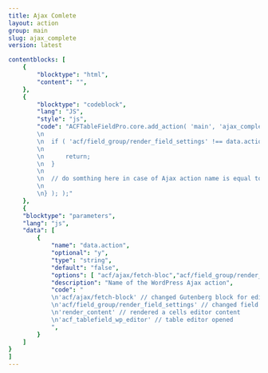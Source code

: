 ```yaml
---
title: Ajax Comlete
layout: action
group: main
slug: ajax_complete
version: latest

contentblocks: [
	{
		"blocktype": "html",
		"content": "",
	},
	{
		"blocktype": "codeblock",
		"lang": "JS",
		"style": "js",
		"code": "ACFTableFieldPro.core.add_action( 'main', 'ajax_complete', function( data ) {
		\n
		\n	if ( 'acf/field_group/render_field_settings' !== data.action ) {
		\n
		\n		return;
		\n	}
		\n
		\n	// do somthing here in case of Ajax action name is equal to 'acf/field_group/render_field_settings'
		\n
		\n} ); );"
	},
	{
	"blocktype": "parameters",
	"lang": "js",
	"data": [
		{
			"name": "data.action",
			"optional": "y",
			"type": "string",
			"default": "false",
			"options": [ "acf/ajax/fetch-bloc","acf/field_group/render_field_settings","render_content","acf_tablefield_wp_editor" ],
			"description": "Name of the WordPress Ajax action",
			"code": "
			\n'acf/ajax/fetch-block' // changed Gutenberg block for editing
			\n'acf/field_group/render_field_settings' // changed field type in fieldgroup settings
			\n'render_content' // rendered a cells editor content
			\n'acf_tablefield_wp_editor' // table editor opened
			",
		}
	]
}
]
---
```

